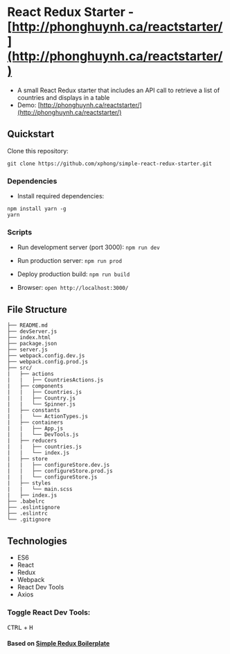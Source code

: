 # React Redux Starter - [http://phonghuynh.ca/reactstarter/](http://phonghuynh.ca/reactstarter/)

* A small React Redux starter that includes an API call to retrieve a list of countries and displays in a table
* Demo: [http://phonghuynh.ca/reactstarter/](http://phonghuynh.ca/reactstarter/)

## Quickstart

Clone this repository:
```
git clone https://github.com/xphong/simple-react-redux-starter.git
```

### Dependencies

* Install required dependencies:
```
npm install yarn -g
yarn
```

### Scripts

* Run development server (port 3000): `npm run dev`

* Run production server: `npm run prod`

* Deploy production build: `npm run build`

* Browser: `open http://localhost:3000/`


## File Structure
```
├── README.md
├── devServer.js
├── index.html
├── package.json
├── server.js
├── webpack.config.dev.js
├── webpack.config.prod.js
├── src/
|   ├── actions
|   |   ├── CountriesActions.js
|   ├── components
|   |   ├── Countries.js
|   |   ├── Country.js
|   |   └── Spinner.js
|   ├── constants
|   |   └── ActionTypes.js
|   ├── containers
|   |   ├── App.js
|   |   └── DevTools.js
|   ├── reducers
|   |   ├── countries.js
|   |   └── index.js
|   ├── store
|   |   ├── configureStore.dev.js
|   |   ├── configureStore.prod.js
|   |   └── configureStore.js
|   ├── styles
|   |   └── main.scss
|   ├── index.js
├── .babelrc
├── .eslintignore
├── .eslintrc
└── .gitignore
```

## Technologies

* ES6
* React
* Redux
* Webpack
* React Dev Tools
* Axios

### Toggle React Dev Tools:
<kbd>CTRL</kbd> + <kbd>H</kbd>

#### Based on [Simple Redux Boilerplate](https://github.com/tsaiDavid/simple-redux-boilerplate)

